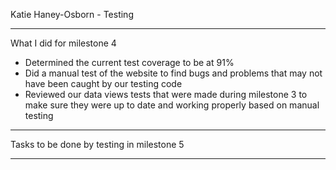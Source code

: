 Katie Haney-Osborn - Testing
- - - - - - - - - - - - - - - - - - -
What I did for milestone 4
- Determined the current test coverage to be at 91%
- Did a manual test of the website to find bugs and problems that may not have been caught by our testing code
- Reviewed our data views tests that were made during milestone 3 to make sure they were up to date and working properly based on manual testing
- - - - - - - - - - - - - - - - - - -
Tasks to be done by testing in milestone 5
- - - - - - - - - - - - - - - - - - -
